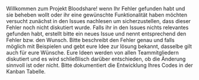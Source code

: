 Willkommen zum Projekt Bloodshare!
wenn Ihr Fehler gefunden habt und sie beheben wollt oder ihr eine gewünschte Funktionalität haben möchten
versucht zunächst in den Issues nachlesen um sicherzustellen, dass dieser Fehler noch nicht diskutiert wurde.
Falls ihr in den Issues nichts relevantes gefunden habt, erstellt bitte ein neues Issue und nennt  entsprechend den Fehler bzw. den Wunsch.
Bitte beschreibt den Fehler genau und falls möglich mit Beispielen und gebt eure Idee zur lösung bekannt, dasselbe gilt auch für eure Wünsche.
Eure Ideen werden von allen Teammitgliedern diskutiert und es wird schließlisch darüber entschieden, ob die Änderung sinnvoll ist oder nicht.
Bitte dokumentiert die Entwicklung Ihres Codes in der Kanban Tabelle.  
